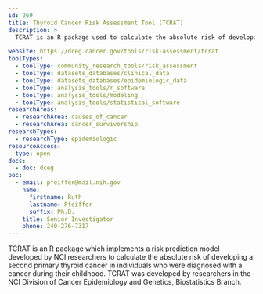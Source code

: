 ```yaml
---
id: 269
title: Thyroid Cancer Risk Assessment Tool (TCRAT)
description: >
  TCRAT is an R package used to calculate the absolute risk of developing a second primary thyroid cancer in individuals who were diagnosed with a cancer during their childhood.

website: https://dceg.cancer.gov/tools/risk-assessment/tcrat
toolTypes:
  - toolType: community_research_tools/risk_assessment
  - toolType: datasets_databases/clinical_data
  - toolType: datasets_databases/epidemiologic_data
  - toolType: analysis_tools/r_software
  - toolType: analysis_tools/modeling
  - toolType: analysis_tools/statistical_software
researchAreas:
  - researchArea: causes_of_cancer
  - researchArea: cancer_survivorship
researchTypes:
  - researchType: epidemiologic
resourceAccess:
  type: open
docs:
  - doc: dceg
poc:
  - email: pfeiffer@mail.nih.gov
    name:
      firstname: Ruth
      lastname: Pfeiffer
      suffix: Ph.D.
    title: Senior Investigator 
    phone: 240-276-7317
---
```

TCRAT is an R package which implements a risk prediction model developed by NCI researchers to calculate the absolute risk of developing a second primary thyroid cancer in individuals who were diagnosed with a cancer during their childhood. TCRAT was developed by researchers in the NCI Division of Cancer Epidemiology and Genetics, Biostatistics Branch.